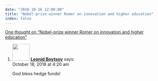 ```yaml
---
date: "2018-10-16 12:00:00"
title: "Nobel-prize winner Romer on innovation and higher education"
index: false
---
```


[One thought on &ldquo;Nobel-prize winner Romer on innovation and higher education&rdquo;](/lemire/blog/2018/10-16-nobel-prize-winner-rommer-on-innovation-and-higher-education)

<ol class="comment-list">
<li id="comment-358139" class="comment even thread-even depth-1">
<div class="comment-author vcard">
<img alt src="https://secure.gravatar.com/avatar/cdbd04afdb5401d1cbbd390416f3c1e3?s=56&#038;d=mm&#038;r=g" srcset="https://secure.gravatar.com/avatar/cdbd04afdb5401d1cbbd390416f3c1e3?s=112&#038;d=mm&#038;r=g 2x" class="avatar avatar-56 photo" height="56" width="56" decoding="async" /> <b class="fn"><a href="http://boytsov.info" class="url" rel="ugc external nofollow">Leonid Boytsov</a></b> <span class="says">says:</span> </div>
<div class="comment-metadata"><time datetime="2018-10-18T04:20:35+00:00">October 18, 2018 at 4:20 am</time></a> </div>
<div class="comment-content">
<p>God bless hedge funds!</p>
</div>
</li>
</ol>
